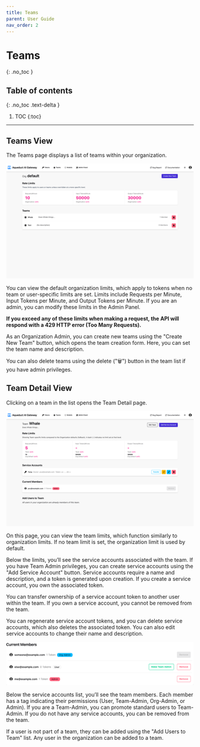```yaml
---
title: Teams
parent: User Guide
nav_order: 2
---
```


# Teams
{: .no_toc }

## Table of contents
{: .no_toc .text-delta }

1. TOC
{:toc}

---

## Teams View

The Teams page displays a list of teams within your organization.

![Teams Page](../assets/user_guide/teams_page.png)

You can view the default organization limits, which apply to tokens when no team or user-specific limits are set.
Limits include Requests per Minute, Input Tokens per Minute, and Output Tokens per Minute. If you are an admin, you can modify these
limits in the Admin Panel.

**If you exceed any of these limits when making a request, the API will respond with a 429 HTTP error (Too Many Requests).**

As an Organization Admin, you can create new teams using the "Create New Team" button, which opens the team creation form. Here,
you can set the team name and description.

You can also delete teams using the delete ("🗑") button in the team list if you have admin privileges.

## Team Detail View

Clicking on a team in the list opens the Team Detail page.

![Team Detail Page](../assets/user_guide/team_detail.png)

On this page, you can view the team limits, which function similarly to organization limits. If no team limit is set, the
organization limit is used by default.

Below the limits, you’ll see the service accounts associated with the team. If you have Team Admin privileges, you can create
service accounts using the "Add Service Account" button. Service accounts require a name and description, and a token is
generated upon creation. If you create a service account, you own the associated token.

You can transfer ownership of a service account token to another user within the team. If you own a service
account, you cannot be removed from the team.

You can regenerate service account tokens, and you can delete service accounts, which also deletes the associated token.
You can also edit service accounts to change their name and description.

![Team Admins](../assets/user_guide/team_admin.png)

Below the service accounts list, you’ll see the team members. Each member has a tag indicating their permissions (User,
Team-Admin, Org-Admin, or Admin). If you are a Team-Admin, you can promote standard users to Team-Admin. If you do not have any service accounts, you can be removed from the team.

If a user is not part of a team, they can be added using the "Add Users to Team" list. Any user in the organization can be added to a team.
